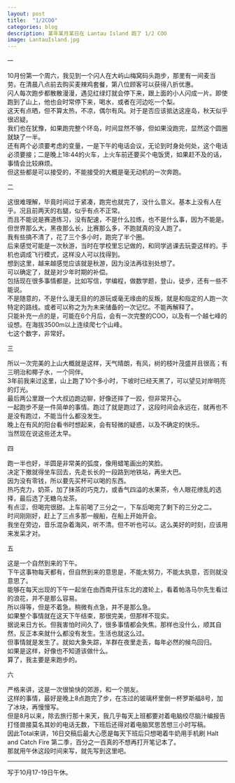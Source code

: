 ```yaml
---
layout: post
title:  "1/2COO"
categories: blog
description: 某年某月某日在 Lantau Island 跑了 1/2 COO
image: LantauIsland.jpg
--- 
```




一

10月份第一个周六，我见到一个闪人在大屿山梅窝码头跑步，那里有一间麦当劳。在清晨八点前去购买麦辣鸡套餐，第八位顾客可以获得八折优惠。        
闪人每次跑步都散散漫漫，遇见红绿灯就会停下来，跟上面的小人闪成一片。即使跑到了山上，他也会时常停下来，喝水，或者在河边吃一个梨。       
这天有点晒，但不算太热，不凉，偶尔有风。对于是否应该抵达这座岛，秋天似乎很迟疑。         
我们也在犹豫，如果跑完整个环岛，时间显然不够，但如果没跑完，显然这个圆圈就缺了一半。             
还有两个必须要考虑的变量，一是下午的电话会议，无论到时身处何处，这个电话必须要接；二是晚上18:44的火车，上火车前还要买个电饭煲，如果赶不及的话，事情会比较麻烦。          
但这些都是可以接受的，不能接受的大概是毫无动机的一次奔跑。

二

这很难理解，毕竟时间过于紧凑，跑完也就完了，没什么意义。基本上没有人在乎。况且前两天的右腿，似乎有点不正常。            
而且不能说是赛道练习，没有配速，不是什么拉练，也不是什么事，因为不能是。                 
但世界那么大，黑夜那么长，比赛那么多，不跑就真的没人跑了。                    
我有些搞不清了，花了三个多小时，跑完了半个圈。                      
后来感觉可能是一次秋游，当时在学校里忘记做的，和同学逃课去玩耍这样的。手机也调成飞行模式，这样没人可以找得到。                
想到这里，越来越感觉应该就是秋游，因为没法再往别处想了。                       
可以确定了，就是对少年时期的补偿。                            
包括现在很多事情都是，比如写信，学编程，做数学题，登山，徒步，还有一些不能说。                           
不是随意的，不是什么漫无目的的游玩或毫无缘由的反叛，就是和指定的人跑一次特定的路线。或者可以称之为为未来储备的一次记忆。不能再解释了。             
只能补充一点的是，可能在6个月后，会有一次完整的COO，以及有一个越七峰的设想。在海拔3500m以上连续爬七个山峰。     
七这个数字，非常好。

三

所以一次完美的上山大概就是这样，天气晴朗，有风，树的枝叶茂盛并且很高；有三明治和椰子水，一个同伴。                     
3年前我来过这里，山上跑了10个多小时，下坡时已经天黑了，可以望见对岸明亮的灯光。            
最后两公里跟一个大叔边跑边聊，好像还摔了一跤，但非常开心。                        
一起跑步不是一件简单的事情。跑过了就是跑过了，这段时间会永远在，就再也不是没有跑过，不能当什么都没发生。                    
晚上在有风的阳台看书时想起来，会有轻微的疑惑，以及不确定的快乐。                       
当然现在说这些还太早。

四

跑一半也好，半圆是非常美的弧度，像用蜡笔画出的笑脸。                            
决定下撤就得坐车回去，先走长长的一段路到地铁站，再坐大巴。                    
因为没有零钱，所以要先买杯可以喝的东西。                                    
热巧克力，奶茶，加了抹茶的巧克力，或香气四溢的水果茶，令人眼花缭乱的选择，最后选了无糖乌龙茶。               
有点涩，但喝完很甜。上车前喝了三分之一，下车后喝完了剩下的三分之二。                    
时间刚刚好，赶上了三点多那一艘船，在船上开始开会。                            
我坐在旁边，音乐混杂着海风，听不清。但不听也可以。这么美好的时刻，应该用来发呆才对。


五

这是一个自然到来的下午。               
下午这事物每天都有，但自然到来的意思是，不能太努力，不能太执意，否则就没意思了。    
能够在每天出现的下午一起坐在由西南开往东北的渡轮上，看着帕洛马尔先生看过的浪花，并不是那么容易。         
所以得等，但是不着急。稍微有点急，并不是那么急。     
如果整个事情就在这天下午结束，那很完美，但那样不现实。               
据说来日方长。但我害怕时间久了，很多事情都会失焦。那样也没什么，顺其自然，反正本来就什么都没有发生。生活也就这么过。             
但事情就是发生了。就如大象失踪，羊群在夜里走丢，每年必然的候鸟回归。            
如果是这样，好像也不知道该做什么。    
算了，我主要是来跑步的。  


六

严格来讲，这是一次很愉快的郊游，和一个朋友。            
这样的事情，最好是晚上8点跑完了步，在冻过的玻璃杯里倒一杯罗斯福8号，加了冰块，再慢慢写。     
但是8月以来，除去旅行那十来天，我几乎每天上班都要对着电脑绞尽脑汁编报告打怪兽接莫名其妙的电话无数，下班后还得对着电脑冥思苦想三小时写稿。           
因此Total来讲，16日交稿后最大心愿是每天下班后只想喝着牛奶用手机刷 Halt and Catch Fire 第二季，百分之一百真的不想再打开笔记本了。            
那就用午休这段时间来写，就先写到这里吧。  

---

写于10月17-19日午休。

 

 




 
